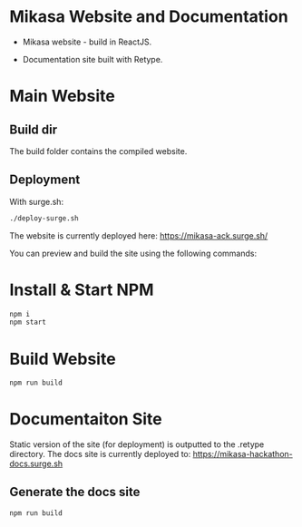 # Mikasa Website and Documentation

- Mikasa website - build in ReactJS.

- Documentation site built with Retype.

# Main Website

## Build dir

The build folder contains the compiled website.

## Deployment

With surge.sh:
```bash
./deploy-surge.sh
```

The website is currently deployed here: https://mikasa-ack.surge.sh/

You can preview and build the site using the following commands:

# Install & Start NPM
```bash
npm i
npm start
```

# Build Website
```bash
npm run build
```


# Documentaiton Site

Static version of the site (for deployment) is outputted to the .retype directory.
The docs site is currently deployed to: https://mikasa-hackathon-docs.surge.sh

## Generate the docs site

```bash
npm run build
```
